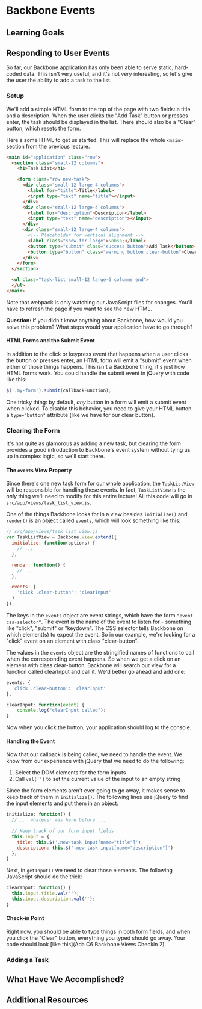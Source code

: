 # Backbone Events

## Learning Goals

## Responding to User Events
So far, our Backbone application has only been able to serve static, hard-coded data. This isn't very useful, and it's not very interesting, so let's give the user the ability to add a task to the list.

### Setup
We'll add a simple HTML form to the top of the page with two fields: a title and a description. When the user clicks the "Add Task" button or presses enter, the task should be displayed in the list. There should also be a "Clear" button, which resets the form.

Here's some HTML to get us started. This will replace the whole `<main>` section from the previous lecture.

```html
<main id="application" class="row">
  <section class="small-12 columns">
    <h1>Task List</h1>

    <form class="row new-task">
      <div class="small-12 large-4 columns">
        <label for="title">Title</label>
        <input type="text" name="title"></input>
      </div>
      <div class="small-12 large-4 columns">
        <label for="description">Description</label>
        <input type="text" name="description"></input>
      </div>
      <div class="small-12 large-4 columns">
        <!-- Placeholder for vertical alignment -->
        <label class="show-for-large">&nbsp;</label>
        <button type="submit" class="success button">Add Task</button>
        <button type="button" class="warning button clear-button">Clear</button>
      </div>
    </form>
  </section>

  <ul class="task-list small-12 large-6 columns end">
  </ul>
</main>
```

Note that webpack is only watching our JavaScript files for changes. You'll have to refresh the page if you want to see the new HTML.

**Question:** If you didn't know anything about Backbone, how would you solve this problem? What steps would your application have to go through?

#### HTML Forms and the Submit Event
In addition to the click or keypress event that happens when a user clicks the button or presses enter, an HTML form will emit a "submit" event when either of those things happens. This isn't a Backbone thing, it's just how HTML forms work. You could handle the submit event in jQuery with code like this:

```javascript
$('.my-form').submit(callbackFunction);
```

One tricky thing: by default, _any_ button in a form will emit a submit event when clicked. To disable this behavior, you need to give your HTML button a `type="button"` attribute (like we have for our clear button).

### Clearing the Form
It's not quite as glamorous as adding a new task, but clearing the form provides a good introduction to Backbone's event system without tying us up in complex logic, so we'll start there.

#### The `events` View Property
Since there's one new task form for our whole application, the `TaskListView` will be responsible for handling these events. In fact, `TaskListView` is the _only_ thing we'll need to modify for this entire lecture! All this code will go in `src/app/views/task_list_view.js`.

One of the things Backbone looks for in a view besides `initialize()` and `render()` is an object called `events`, which will look something like this:

```javascript
// src/app/views/task_list_view.js
var TaskListView = Backbone.View.extend({
  initialize: function(options) {
    // ...
  },

  render: function() {
    // ...
  },

  events: {
    'click .clear-button': 'clearInput'
  }
});
```

The keys in the `events` object are event strings, which have the form `"event css-selector"`. The event is the name of the event to listen for - something like "click", "submit" or "keydown". The CSS selector tells Backbone on which element(s) to expect the event. So in our example, we're looking for a "click" event on an element with class "clear-button".

The values in the `events` object are the stringified names of functions to call when the corresponding event happens. So when we get a click on an element with class clear-button, Backbone will search our view for a function called clearInput and call it. We'd better go ahead and add one:

```javascript
events: {
  'click .clear-button': 'clearInput'
},

clearInput: function(event) {
    console.log("clearInput called");
}
```

Now when you click the button, your application should log to the console.

#### Handling the Event
Now that our callback is being called, we need to handle the event. We know from our experience with jQuery that we need to do the following:

1. Select the DOM elements for the form inputs
1. Call `val('')` to set the current value of the input to an empty string

Since the form elements aren't ever going to go away, it makes sense to keep track of them in `initialize()`. The following lines use jQuery to find the input elements and put them in an object:

```javascript
initialize: function() {
  // ... whatever was here before ...

  // Keep track of our form input fields
  this.input = {
    title: this.$('.new-task input[name="title"]'),
    description: this.$('.new-task input[name="description"]')
  };
}
```

Next, in `getInput()` we need to clear those elements. The following JavaScript should do the trick:

```javascript
clearInput: function() {
  this.input.title.val('');
  this.input.description.val('');
}
```

#### Check-in Point
Right now, you should be able to type things in both form fields, and when you click the "Clear" button, everything you typed should go away. Your code should look [like this](Ada C6 Backbone Views Checkin 2).

### Adding a Task

## What Have We Accomplished?

## Additional Resources
